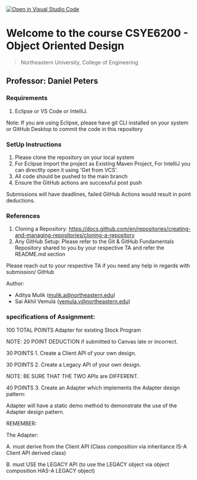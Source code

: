 [![Open in Visual Studio Code](https://classroom.github.com/assets/open-in-vscode-c66648af7eb3fe8bc4f294546bfd86ef473780cde1dea487d3c4ff354943c9ae.svg)](https://classroom.github.com/online_ide?assignment_repo_id=10171681&assignment_repo_type=AssignmentRepo)
# Welcome to the course CSYE6200 - Object Oriented Design
> Northeastern University, College of Engineering


## Professor: Daniel Peters

### Requirements
1. Eclipse or VS Code or IntelliJ.

Note: If you are using Eclipse, please have git CLI installed on your system or GitHub Desktop to commit the code in this repository

### SetUp Instructions
1. Please clone the repository on your local system
2. For Eclipse Import the project as Existing Maven Project, For IntelliJ you can directlty open it using 'Get from VCS'.
4. All code should be pushed to the main branch
3. Ensure the GitHub actions are successful post push

Submissions will have deadlines, failed GitHub Actions would result in point deductions.

### References
1. Cloning a Repository: <https://docs.github.com/en/repositories/creating-and-managing-repositories/cloning-a-repository>
2. Any GitHub Setup: Please refer to the Git & GitHub Fundamentals Repository shared to you by your respective TA and refer the README.md section

Please reach out to your respective TA if you need any help in regards with submission/ GitHub

Author:
- Aditya Mulik (mulik.a@northeastern.edu)
- Sai Akhil Vemula (vemula.v@northeastern.edu)

### specifications of Assignment: 
100 TOTAL POINTS Adapter for existing Stock Program

NOTE: 20 POINT DEDUCTION if submitted to Canvas late or incorrect. 

30 POINTS 1. Create a Client API of your own design.

30 POINTS 2. Create a Legacy API of your own design.

NOTE: BE SURE THAT THE TWO APIs are DIFFERENT.

40 POINTS 3. Create an Adapter which implements the Adapter design pattern:

Adapter will have a static demo method to demonstrate the use of the Adapter design pattern.

REMEMBER:

The Adapter:

A. must derive from the Client API (Class composition via inheritance IS-A Client API derived class)

B. must USE the LEGACY API (to use the LEGACY object via object composition HAS-A LEGACY object)
